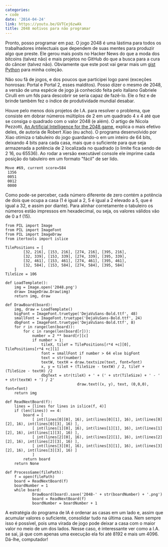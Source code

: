 ```yaml
---
categories:
- code
date: '2014-04-24'
link: https://youtu.be/GVTCej6zwAk
title: 2048 motivos para não programar
---
```


Pronto, posso programar em paz. O jogo 2048 é uma lástima para todos os trabalhadores intelectuais que dependem de suas mentes para produzir algo que preste. Ele gerou mais posts no Hacker News do que a moda dos bitcoins (talvez não) e mais projetos no GitHub do que a busca para a cura do câncer (talvez não). Obviamente que este post vai gerar mais um [gist Python] para minha coleção.

Não sou fã de jogos, e dos poucos que participei logo parei (exceções honrosas: Portal e Portal 2, esses malditos). Posso dizer o mesmo de 2048, a versão de uma espécie de jogo já conhecido feita pelo italiano Gabriele Cirulli em um fds para descobrir se seria capaz de fazê-lo. Ele o fez e de brinde também fez o índice de produtividade mundial desabar.

Houve pelo menos dois projetos de I.A. para resolver o problema, que consiste em dobrar números múltiplos de 2 em um quadrado 4 x 4 até que se consiga o quadrado com o valor 2048 (e além). O artigo de Nicola Pezzotti, [An Artificial Intelligence for the 2048 game], explica o mais efetivo deles, de autoria de Robert Xiao (eu acho). O programa desenvolvido por Xiao otimiza o tabuleiro do jogo guardando-o em um inteiro de 64 bits, deixando 4 bits para cada casa, mais que o suficiente para que seja armazenada a potência de 2 localizada no quadrado (o limite fica sendo de 2  16, ou 65536). Ao rodar a versão executável console ele imprime cada posição do tabuleiro em um formato "fácil" de ser lido.

    Move #69, current score=584
     1356
     0051
     0012
     0000

Como pode-se perceber, cada número diferente de zero contém a potência de dois que ocupa a casa (1 é igual a 2, 5 é igual a 2 elevado a 5, que é igual a 32, e assim por diante). Para alinhar corretamente o tabuleiro os números estão impressos em hexadecimal, ou seja, os valores válidos vão de 0 a f (15).

    from PIL import Image
    from PIL import ImageFont
    from PIL import ImageDraw
    from itertools import islice
    
    TilePositions = [
            [32, 216], [153, 216], [274, 216], [395, 216],
            [32, 339], [153, 339], [274, 339], [395, 339],
            [32, 461], [153, 461], [274, 461], [395, 461],
            [32, 584], [153, 584], [274, 584], [395, 584]
    	]
    TileSize = 106
    
    def LoadTemplate():
    	img = Image.open('2048.png')
    	draw= ImageDraw.Draw(img)
    	return img, draw
    
    def DrawBoard(board):
    	img, draw = LoadTemplate()
    	bigFont = ImageFont.truetype('DejaVuSans-Bold.ttf', 48)
    	smallFont = ImageFont.truetype('DejaVuSans-Bold.ttf', 24)
    	dbgFont = ImageFont.truetype('DejaVuSans-Bold.ttf', 8)
    	for r in range(len(board)):
    		for c in range(len(board[r])):
    			number = 2 ** board[r][c]
    			if number > 1:
    				tileX, tileY = TilePositions[r*4 +c][0], TilePositions[r*4 +c][1]
    				font = smallFont if number > 64 else bigFont
    				text = str(number)
    				textW, textH = draw.textsize(text, font=font)
    				x, y = tileX + (TileSize - textW) / 2, tileY + (TileSize - textH) /2
    				dbgText = str(tileX) + ' + (' + str(TileSize) + ' - ' + str(textW) + ') / 2'
                                    draw.text((x, y), text, (0,0,0), font=font)
    	return img
    
    def ReadNextBoard(f):
    	lines = [lines for lines in islice(f, 4)]
    	if (len(lines)) == 4:
    		board = [
    			[ int(lines[0][0], 16), int(lines[0][1], 16), int(lines[0][2], 16), int(lines[0][3], 16) ],
    			[ int(lines[1][0], 16), int(lines[1][1], 16), int(lines[1][2], 16), int(lines[1][3], 16) ],
    			[ int(lines[2][0], 16), int(lines[2][1], 16), int(lines[2][2], 16), int(lines[2][3], 16) ],
    			[ int(lines[3][0], 16), int(lines[3][1], 16), int(lines[3][2], 16), int(lines[3][3], 16) ]
    			]
    		return board
    	return None
    
    def ProcessGame(filePath):
        f = open(filePath)
        board = ReadNextBoard(f)
        boardNumber = 1
        while board:
                DrawBoard(board).save('2048-' + str(boardNumber) + '.png')
                board = ReadNextBoard(f)
                boardNumber = boardNumber + 1

A estratégia do programa de IA é ordenar as casas em um lado e, assim que acumular valores o suficiente, consolidar tudo na última casa. Nem sempre isso é possível, pois uma virada de jogo pode deixar a casa com o maior valor no meio de um dos lados. Nesse caso, é interessante ver como a I.A. se sai, já que com apenas uma execução ela foi até 8192 e mais um 4096. Dá-lhe, computador!

[gist Python]: https://gist.github.com/Caloni/ef21412075c5600c9700d967702419be
[An Artificial Intelligence for the 2048 game]: https://gsurma.medium.com/2048-solving-2048-with-monte-carlo-tree-search-ai-2dbe76894bab